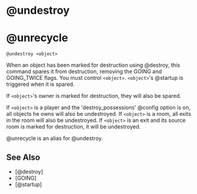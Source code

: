 # @undestroy
# @unrecycle
`@undestroy <object>`

When an object has been marked for destruction using @destroy, this command spares it from destruction, removing the GOING and GOING_TWICE flags. You must control `<object>`. `<object>`'s @startup is triggered when it is spared.

If `<object>`'s owner is marked for destruction, they will also be spared.

If `<object>` is a player and the 'destroy_possessions' @config option is on, all objects he owns will also be undestroyed. If `<object>` is a room, all exits in the room will also be undestroyed. If `<object>` is an exit and its source room is marked for destruction, it will be undestroyed.

@unrecycle is an alias for @undestroy.


## See Also
- [@destroy]
- [GOING]
- [@startup]

